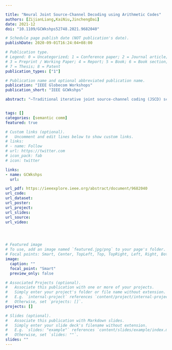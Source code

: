 ```yaml
---

title: "Neural Joint Source-Channel Decoding using Arithmetic Codes"
authors: [ZijianLiang,KaiNiu,JinchengDai]
date: 2021-12
doi: "10.1109/GCWkshps52748.2021.9682040"

# Schedule page publish date (NOT publication's date).
publishDate: 2020-09-01T16:24:04+08:00

# Publication type.
# Legend: 0 = Uncategorized; 1 = Conference paper; 2 = Journal article;
# 3 = Preprint / Working Paper; 4 = Report; 5 = Book; 6 = Book section;
# 7 = Thesis; 8 = Patent
publication_types: ["1"]

# Publication name and optional abbreviated publication name.
publication: "IEEE Globecom Workshops"
publication_short: "IEEE GCWkshps"

abstract: "—Traditional iterative joint source-channel coding (JSCD) scheme based on soft-in-soft-out (SISO) decoding for arithmetic codes (AC) has a very high implementation complexity, which will cause an unbearable decoding latency due to a plenty of AC decoding steps and cross-layer interactions between physical layer and application layer. To tackle this, we propose a learning-based joint source-channel decoding approach, neural-JSCD, which consists of a series of AC SISO decoders and channel SISO decoders. The proposed approach introduces weights and offset factors to the simplified AC SISO decoders and damping factors to the output extrinsic information of both AC and channel SISO decoders, cooperated with trainable low-density parity-check (LDPC) neural decoders to realize the iterative decoding for AC. Through a greedy training method based on gradient descent, the learnable factors of neural-JSCD can be tuned to learn the a priori information of arithmetic codes, thus avoiding the great number of AC decoding steps together with cross-layer interactions during the iterative decoding process and rapidly reducing the implementation complexity of iterative AC decoding. Simulation results show that with a better decoding performance, neural-JSCD can reduce the number of iterations by at least 50% with no AC decoding steps and cross-layer interactions compared to traditional JSCD, in consequence, it greatly reduces the decoding latency of iterative decoding."


tags: []
categories: [semantic comm]
featured: true

# Custom links (optional).
#   Uncomment and edit lines below to show custom links.
# links:
# - name: Follow
# url: https://twitter.com
# icon_pack: fab
# icon: twitter

links:
- name: GCWkshps
  url:

url_pdf: https://ieeexplore.ieee.org/abstract/document/9682040
url_code: 
url_dataset:
url_poster:
url_project: 
url_slides:
url_source: 
url_video:




# Featured image
# To use, add an image named `featured.jpg/png` to your page's folder. 
# Focal points: Smart, Center, TopLeft, Top, TopRight, Left, Right, BottomLeft, Bottom, BottomRight.
image:
  caption: ""
  focal_point: "Smart"
  preview_only: false

# Associated Projects (optional).
#   Associate this publication with one or more of your projects.
#   Simply enter your project's folder or file name without extension.
#   E.g. `internal-project` references `content/project/internal-project/index.md`.
#   Otherwise, set `projects: []`.
projects: []

# Slides (optional).
#   Associate this publication with Markdown slides.
#   Simply enter your slide deck's filename without extension.
#   E.g. `slides: "example"` references `content/slides/example/index.md`.
#   Otherwise, set `slides: ""`.
slides: ""
---
```

